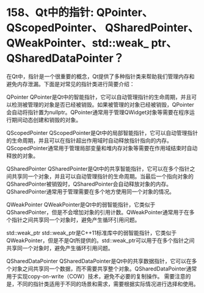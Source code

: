 # 158、Qt中的指针: QPointer、QScopedPointer、 QSharedPointer、QWeakPointer、std::weak_ ptr、QSharedDataPointer？

在Qt中，指针是一个很重要的概念，Qt提供了多种指针类来帮助我们管理内存和避免内存泄漏。下面是对常见的指针类进行简要介绍：


QPointer
QPointer是Qt中的智能指针，它可以自动管理指针的生命周期，并且可以检测被管理的对象是否已经被销毁。如果被管理的对象已经被销毁，QPointer会自动将指针置为nullptr。QPointer通常用于管理QWidget对象等需要在程序运行期间动态创建和销毁的对象。

QScopedPointer
QScopedPointer是Qt中的局部智能指针，它可以自动管理指针的生命周期，并且可以在指针超出作用域时自动释放指针指向的内存。QScopedPointer通常用于管理局部变量和堆内存对象等需要在作用域结束时自动释放的对象。

QSharedPointer
QSharedPointer是Qt中的共享智能指针，它可以在多个指针之间共享同一个对象，并且可以自动管理指针的生命周期。当最后一个指向对象的QSharedPointer被销毁时，QSharedPointer会自动释放对象的内存。QSharedPointer通常用于管理需要在多个地方使用同一个对象的情况。

QWeakPointer
QWeakPointer是Qt中的弱智能指针，它类似于QSharedPointer，但是不会增加对象的引用计数。QWeakPointer通常用于在多个指针之间共享同一个对象时，避免产生循环引用问题。

std::weak_ptr
std::weak_ptr是C++11标准库中的弱智能指针，它类似于QWeakPointer，但是不是Qt所提供的。std::weak_ptr可以用于在多个指针之间共享同一个对象时，避免产生循环引用问题。

QSharedDataPointer
QSharedDataPointer是Qt中的共享数据指针，它可以在多个对象之间共享同一个数据，而不需要共享整个对象。QSharedDataPointer通常用于实现copy-on-write（COW）技术，避免不必要的复制操作。
需要注意的是，不同的指针类适用于不同的场景和需求，需要根据实际情况进行选择和使用。 
